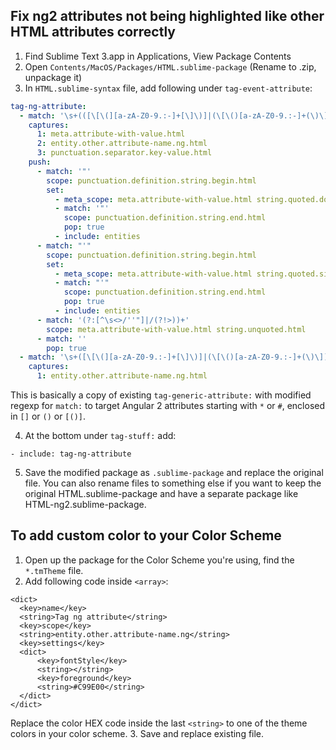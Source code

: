 ## Fix ng2 attributes not being highlighted like other HTML attributes correctly
1. Find Sublime Text 3.app in Applications, View Package Contents
2. Open `Contents/MacOS/Packages/HTML.sublime-package` (Rename to .zip, unpackage it)
3. In `HTML.sublime-syntax` file, add following under `tag-event-attribute`:

  ```YAML
  tag-ng-attribute:
    - match: '\s+(([\[\(][a-zA-Z0-9.:-]+[\]\)]|(\[\()[a-zA-Z0-9.:-]+(\)\])|[\*#][a-zA-Z0-9.:-]+)\s*(=)\s*)'
      captures:
        1: meta.attribute-with-value.html
        2: entity.other.attribute-name.ng.html
        3: punctuation.separator.key-value.html
      push:
        - match: '"'
          scope: punctuation.definition.string.begin.html
          set:
            - meta_scope: meta.attribute-with-value.html string.quoted.double.html
            - match: '"'
              scope: punctuation.definition.string.end.html
              pop: true
            - include: entities
        - match: "'"
          scope: punctuation.definition.string.begin.html
          set:
            - meta_scope: meta.attribute-with-value.html string.quoted.single.html
            - match: "'"
              scope: punctuation.definition.string.end.html
              pop: true
            - include: entities
        - match: '(?:[^\s<>/''"]|/(?!>))+'
          scope: meta.attribute-with-value.html string.unquoted.html
        - match: ''
          pop: true
    - match: '\s+([\[\(][a-zA-Z0-9.:-]+[\]\)]|(\[\()[a-zA-Z0-9.:-]+(\)\])|[\*#][a-zA-Z0-9.:-]+)'
      captures:
        1: entity.other.attribute-name.ng.html
  ```

  This is basically a copy of existing `tag-generic-attribute:` with modified regexp for `match:` to target Angular 2 attributes starting with `*` or `#`, enclosed in `[]` or `()` or `[()]`.

4. At the bottom under `tag-stuff:` add:

  ```
  - include: tag-ng-attribute
  ```

5. Save the modified package as `.sublime-package` and replace the original file. You can also rename files to something else if you want to keep the original HTML.sublime-package and have a separate package like HTML-ng2.sublime-package.
 

## To add custom color to your Color Scheme
1. Open up the package for the Color Scheme you're using, find the `*.tmTheme` file.
2. Add following code inside `<array>`:

  ```
  <dict>
  	<key>name</key>
  	<string>Tag ng attribute</string>
  	<key>scope</key>
  	<string>entity.other.attribute-name.ng</string>
  	<key>settings</key>
  	<dict>
  		<key>fontStyle</key>
  		<string></string>
  		<key>foreground</key>
  		<string>#C99E00</string>
  	</dict>
  </dict>
  ```
  Replace the color HEX code inside the last `<string>` to one of the theme colors in your color scheme.
3. Save and replace existing file.